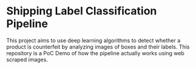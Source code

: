 # Shipping Label Classification Pipeline

This project aims to use deep learning algorithms to detect whether a product is counterfeit by analyzing images of boxes and their labels. This repository is a PoC Demo of how the pipeline actually works using web scraped images.

